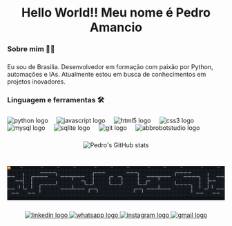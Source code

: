 <h1 align="center">Hello World!! Meu nome é Pedro Amancio</h1>

###

<h3 align="left">Sobre mim 🧑‍💻</h3>

###

<p align="left">Eu sou de Brasilia. Desenvolvedor em formação com paixão por Python, automações e IAs. Atualmente estou em busca de conhecimentos em projetos inovadores.</p>

###

<h3 align="left">Linguagem e ferramentas 🛠</h3>

###

<div align="left">
  <img src="https://cdn.jsdelivr.net/gh/devicons/devicon/icons/python/python-original.svg" height="40" alt="python logo"  />
  <img width="12" />
  <img src="https://cdn.jsdelivr.net/gh/devicons/devicon/icons/javascript/javascript-original.svg" height="40" alt="javascript logo"  />
  <img width="12" />
  <img src="https://cdn.jsdelivr.net/gh/devicons/devicon/icons/html5/html5-original.svg" height="40" alt="html5 logo"  />
  <img width="12" />
  <img src="https://cdn.jsdelivr.net/gh/devicons/devicon/icons/css3/css3-original.svg" height="40" alt="css3 logo"  />
  <img width="12" />
  <img src="https://cdn.jsdelivr.net/gh/devicons/devicon/icons/mysql/mysql-original.svg" height="40" alt="mysql logo"  />
  <img width="12" />
  <img src="https://cdn.jsdelivr.net/gh/devicons/devicon/icons/sqlite/sqlite-original.svg" height="40" alt="sqlite logo"  />
  <img width="12" />
  <img src="https://cdn.jsdelivr.net/gh/devicons/devicon/icons/git/git-original.svg" height="40" alt="git logo"  />
  <img width="12" />
  <img src="https://skillicons.dev/icons?i=bots" height="40" alt="abbrobotstudio logo"  />
</div>

###

<div align="center">
  
  ![Pedro's GitHub stats](https://github-readme-stats.vercel.app/api?username=pedroamancio&show_icons=true&theme=tokyonight&include_all_commits=true&count_private=true&hide=issues,prs)

</div>

###

<br clear="both">

<picture>
  <source media="(prefers-color-scheme: dark)" srcset="[LINK-DO-DARK-SVG](https://raw.githubusercontent.com/Sonekas/Sonekas/refs/heads/output/pacman-contribution-graph.svg)">
  <source media="(prefers-color-scheme: light)" srcset="https://raw.githubusercontent.com/Sonekas/Sonekas/refs/heads/output/pacman-contribution-graph-dark.svg">
  <img alt="pacman contribution graph" src="https://raw.githubusercontent.com/Sonekas/Sonekas/refs/heads/output/pacman-contribution-graph-dark.svg">
</picture>



###

<div align="center">
  <a href="https://www.linkedin.com/in/pedro-amancio19/" target="_blank">
    <img src="https://img.shields.io/static/v1?message=LinkedIn&logo=linkedin&label=&color=0077B5&logoColor=white&labelColor=&style=for-the-badge" height="25" alt="linkedin logo"  />
  </a>
  <a href="https://wa.me/5561998495245" target="_blank">
    <img src="https://img.shields.io/static/v1?message=Whatsapp&logo=whatsapp&label=&color=25D366&logoColor=white&labelColor=&style=for-the-badge" height="25" alt="whatsapp logo"  />
  </a>
  <a href="https://www.instagram.com/pedro_amancio19/" target="_blank">
    <img src="https://img.shields.io/static/v1?message=Instagram&logo=instagram&label=&color=E4405F&logoColor=white&labelColor=&style=for-the-badge" height="25" alt="instagram logo"  />
  </a>
  <a href="pedrohenriqueamancio@gmail.com" target="_blank">
    <img src="https://img.shields.io/static/v1?message=Gmail&logo=gmail&label=&color=D14836&logoColor=white&labelColor=&style=for-the-badge" height="25" alt="gmail logo"  />
  </a>
</div>

###
